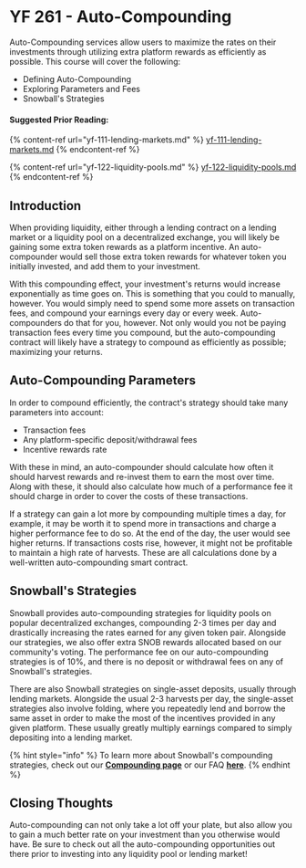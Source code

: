 # YF 261 - Auto-Compounding

Auto-Compounding services allow users to maximize the rates on their investments through utilizing extra platform rewards as efficiently as possible. This course will cover the following:

* Defining Auto-Compounding
* Exploring Parameters and Fees
* Snowball's Strategies

#### Suggested Prior Reading:

{% content-ref url="yf-111-lending-markets.md" %}
[yf-111-lending-markets.md](yf-111-lending-markets.md)
{% endcontent-ref %}

{% content-ref url="yf-122-liquidity-pools.md" %}
[yf-122-liquidity-pools.md](yf-122-liquidity-pools.md)
{% endcontent-ref %}

## Introduction

When providing liquidity, either through a lending contract on a lending market or a liquidity pool on a decentralized exchange, you will likely be gaining some extra token rewards as a platform incentive. An auto-compounder would sell those extra token rewards for whatever token you initially invested, and add them to your investment.

With this compounding effect, your investment's returns would increase exponentially as time goes on. This is something that you could to manually, however. You would simply need to spend some more assets on transaction fees, and compound your earnings every day or every week. Auto-compounders do that for you, however. Not only would you not be paying transaction fees every time you compound, but the auto-compounding contract will likely have a strategy to compound as efficiently as possible; maximizing your returns.

## Auto-Compounding Parameters

In order to compound efficiently, the contract's strategy should take many parameters into account:

* Transaction fees
* Any platform-specific deposit/withdrawal fees
* Incentive rewards rate

With these in mind, an auto-compounder should calculate how often it should harvest rewards and re-invest them to earn the most over time. Along with these, it should also calculate how much of a performance fee it should charge in order to cover the costs of these transactions.

If a strategy can gain a lot more by compounding multiple times a day, for example, it may be worth it to spend more in transactions and charge a higher performance fee to do so. At the end of the day, the user would see higher returns. If transactions costs rise, however, it might not be profitable to maintain a high rate of harvests. These are all calculations done by a well-written auto-compounding smart contract.

## Snowball's Strategies

Snowball provides auto-compounding strategies for liquidity pools on popular decentralized exchanges, compounding 2-3 times per day and drastically increasing the rates earned for any given token pair. Alongside our strategies, we also offer extra SNOB rewards allocated based on our community's voting. The performance fee on our auto-compounding strategies is of 10%, and there is no deposit or withdrawal fees on any of Snowball's strategies.

There are also Snowball strategies on single-asset deposits, usually through lending markets. Alongside the usual 2-3 harvests per day, the single-asset strategies also involve folding, where you repeatedly lend and borrow the same asset in order to make the most of the incentives provided in any given platform. These usually greatly multiply earnings compared to simply depositing into a lending market.

{% hint style="info" %}
To learn more about Snowball's compounding strategies, check out our [**Compounding page**](../../our-products/compounding.md) or our FAQ [**here**](../../faq/compounding-faq.md).
{% endhint %}

## Closing Thoughts

Auto-compounding can not only take a lot off your plate, but also allow you to gain a much better rate on your investment than you otherwise would have. Be sure to check out all the auto-compounding opportunities out there prior to investing into any liquidity pool or lending market!
